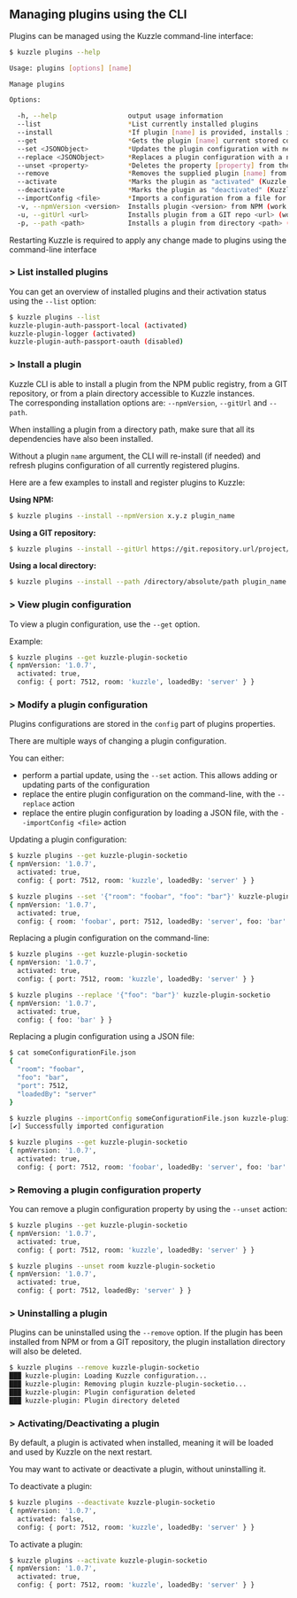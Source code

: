 ## Managing plugins using the CLI

Plugins can be managed using the Kuzzle command-line interface:

```sh
$ kuzzle plugins --help

Usage: plugins [options] [name]

Manage plugins

Options:

  -h, --help                  output usage information
  --list                      *List currently installed plugins
  --install                   *If plugin [name] is provided, installs it using --npmVersion, --gitUrl or --path. Otherwise, (re-)installs all listed plugins
  --get                       *Gets the plugin [name] current stored configuration
  --set <JSONObject>          *Updates the plugin configuration with new properties
  --replace <JSONObject>      *Replaces a plugin configuration with a new one
  --unset <property>          *Deletes the property [property] from the plugin configuration
  --remove                    *Removes the supplied plugin [name] from Kuzzle
  --activate                  *Marks the plugin as "activated" (Kuzzle ignores deactivated plugins)
  --deactivate                *Marks the plugin as "deactivated" (Kuzzle ignores deactivated plugins)
  --importConfig <file>       *Imports a configuration from a file for a given plugin
  -v, --npmVersion <version>  Installs plugin <version> from NPM (work only with --install)
  -u, --gitUrl <url>          Installs plugin from a GIT repo <url> (work only with --install)
  -p, --path <path>           Installs a plugin from directory <path> (work only with --install)
```

<aside class="warning">Restarting Kuzzle is required to apply any change made to plugins using the command-line interface</aside>

### > List installed plugins

You can get an overview of installed plugins and their activation status using the ``--list`` option:

```sh
$ kuzzle plugins --list
kuzzle-plugin-auth-passport-local (activated)
kuzzle-plugin-logger (activated)
kuzzle-plugin-auth-passport-oauth (disabled)
```

### > Install a plugin

Kuzzle CLI is able to install a plugin from the NPM public registry, from a GIT repository, or from a plain directory accessible to Kuzzle instances.  
The corresponding installation options are: `--npmVersion`, `--gitUrl` and `--path`.

<aside class="notice">When installing a plugin from a directory path, make sure that all its dependencies have also been installed.</aside>

Without a plugin `name` argument, the CLI will re-install (if needed) and refresh plugins configuration of all currently registered plugins.

Here are a few examples to install and register plugins to Kuzzle:

**Using NPM:**

```sh
$ kuzzle plugins --install --npmVersion x.y.z plugin_name
```

**Using a GIT repository:**

```sh
$ kuzzle plugins --install --gitUrl https://git.repository.url/project/pluginsRepository plugin_name
```

**Using a local directory:**

```sh
$ kuzzle plugins --install --path /directory/absolute/path plugin_name
```

### > View plugin configuration

To view a plugin configuration, use the `--get` option.


Example:

```sh
$ kuzzle plugins --get kuzzle-plugin-socketio
{ npmVersion: '1.0.7',
  activated: true,
  config: { port: 7512, room: 'kuzzle', loadedBy: 'server' } }
```

### > Modify a plugin configuration

Plugins configurations are stored in the `config` part of plugins properties.

There are multiple ways of changing a plugin configuration.

You can either:

- perform a partial update, using the ``--set`` action. This allows adding or updating parts of the configuration
- replace the entire plugin configuration on the command-line, with the ``--replace`` action
- replace the entire plugin configuration by loading a JSON file, with the ``--importConfig <file>`` action

Updating a plugin configuration:

```sh
$ kuzzle plugins --get kuzzle-plugin-socketio
{ npmVersion: '1.0.7',
  activated: true,
  config: { port: 7512, room: 'kuzzle', loadedBy: 'server' } }

$ kuzzle plugins --set '{"room": "foobar", "foo": "bar"}' kuzzle-plugin-socketio
{ npmVersion: '1.0.7',
  activated: true,
  config: { room: 'foobar', port: 7512, loadedBy: 'server', foo: 'bar' } }
```

Replacing a plugin configuration on the command-line:

```sh
$ kuzzle plugins --get kuzzle-plugin-socketio
{ npmVersion: '1.0.7',
  activated: true,
  config: { port: 7512, room: 'kuzzle', loadedBy: 'server' } }

$ kuzzle plugins --replace '{"foo": "bar"}' kuzzle-plugin-socketio
{ npmVersion: '1.0.7',
  activated: true,
  config: { foo: 'bar' } }
```

Replacing a plugin configuration using a JSON file:

```sh
$ cat someConfigurationFile.json
{
  "room": "foobar",
  "foo": "bar",
  "port": 7512,
  "loadedBy": "server"
}

$ kuzzle plugins --importConfig someConfigurationFile.json kuzzle-plugin-socketio
[✔] Successfully imported configuration

$ kuzzle plugins --get kuzzle-plugin-socketio
{ npmVersion: '1.0.7',
  activated: true,
  config: { port: 7512, room: 'foobar', loadedBy: 'server', foo: 'bar' } }
```

### > Removing a plugin configuration property

You can remove a plugin configuration property by using the ``--unset`` action:

```sh
$ kuzzle plugins --get kuzzle-plugin-socketio
{ npmVersion: '1.0.7',
  activated: true,
  config: { port: 7512, room: 'kuzzle', loadedBy: 'server' } }

$ kuzzle plugins --unset room kuzzle-plugin-socketio
{ npmVersion: '1.0.7',
  activated: true,
  config: { port: 7512, loadedBy: 'server' } }
```

### > Uninstalling a plugin

Plugins can be uninstalled using the ``--remove`` option. If the plugin has been installed from NPM or from a GIT repository, the plugin installation directory will also be deleted.

```sh
$ kuzzle plugins --remove kuzzle-plugin-socketio
███ kuzzle-plugin: Loading Kuzzle configuration...
███ kuzzle-plugin: Removing plugin kuzzle-plugin-socketio...
███ kuzzle-plugin: Plugin configuration deleted
███ kuzzle-plugin: Plugin directory deleted
```

### > Activating/Deactivating a plugin

By default, a plugin is activated when installed, meaning it will be loaded and used by Kuzzle on the next restart.

You may want to activate or deactivate a plugin, without uninstalling it.

To deactivate a plugin:

```sh
$ kuzzle plugins --deactivate kuzzle-plugin-socketio
{ npmVersion: '1.0.7',
  activated: false,
  config: { port: 7512, room: 'kuzzle', loadedBy: 'server' } }
```

To activate a plugin:

```sh
$ kuzzle plugins --activate kuzzle-plugin-socketio
{ npmVersion: '1.0.7',
  activated: true,
  config: { port: 7512, room: 'kuzzle', loadedBy: 'server' } }
```
